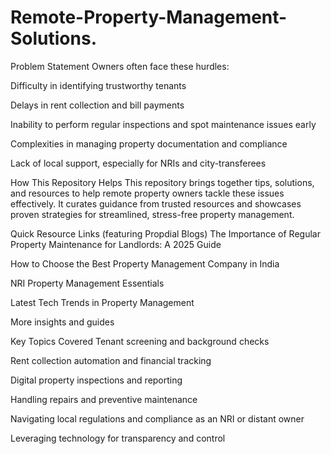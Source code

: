 # Remote-Property-Management-Solutions.
Problem Statement
Owners often face these hurdles:

Difficulty in identifying trustworthy tenants

Delays in rent collection and bill payments

Inability to perform regular inspections and spot maintenance issues early

Complexities in managing property documentation and compliance

Lack of local support, especially for NRIs and city-transferees

How This Repository Helps
This repository brings together tips, solutions, and resources to help remote property owners tackle these issues effectively. It curates guidance from trusted resources and showcases proven strategies for streamlined, stress-free property management.

Quick Resource Links (featuring Propdial Blogs)
The Importance of Regular Property Maintenance for Landlords: A 2025 Guide

How to Choose the Best Property Management Company in India

NRI Property Management Essentials

Latest Tech Trends in Property Management

More insights and guides

Key Topics Covered
Tenant screening and background checks

Rent collection automation and financial tracking

Digital property inspections and reporting

Handling repairs and preventive maintenance

Navigating local regulations and compliance as an NRI or distant owner

Leveraging technology for transparency and control


